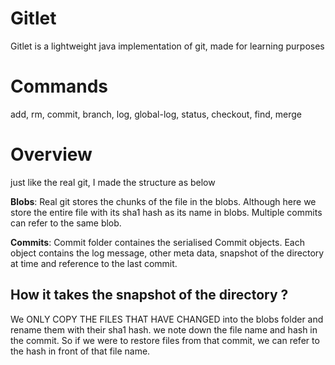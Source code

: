 # Gitlet
Gitlet is a lightweight java implementation of git, made for learning purposes

# Commands
add, rm, commit, branch, log, global-log, status, checkout, find, merge

# Overview
just like the real git, I made the structure as below

**Blobs**: Real git stores the chunks of the file in the blobs. Although here we store the entire file with its sha1 hash as its name in blobs.
Multiple commits can refer to the same blob.

**Commits**: Commit folder containes the serialised Commit objects. Each object contains the log message, other meta data, snapshot of the directory at time and reference to the last commit.

## How it takes the snapshot of the directory ?

We ONLY COPY THE FILES THAT HAVE CHANGED into the blobs folder and rename them with their sha1 hash. we note down the file name and hash in the commit. So if we were to restore files from that commit, we can refer to the hash in front of that file name.
